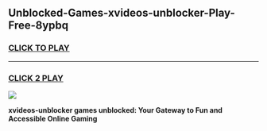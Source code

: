 
## Unblocked-Games-xvideos-unblocker-Play-Free-8ypbq
<h3>
<a href="https://premium76.site?title=xvideos-unblocker&ref=19M">CLICK TO PLAY</a></h3>
<hr>

<h3>
<a href="https://premium76.site?title=xvideos-unblocker&ref=19M">CLICK 2 PLAY</a>
  
</h3>

<a href="https://premium76.site?title=xvideos-unblocker&ref=19M"><img src="https://clearcache.store/games.png"></a>


**xvideos-unblocker games unblocked: Your Gateway to Fun and Accessible Online Gaming**

